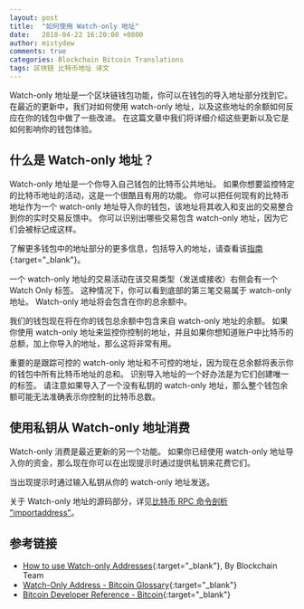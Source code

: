 ```yaml
---
layout: post
title:  "如何使用 Watch-only 地址"
date:   2018-04-22 16:20:00 +0800
author: mistydew
comments: true
categories: Blockchain Bitcoin Translations
tags: 区块链 比特币地址 译文
---
```

Watch-only 地址是一个区块链钱包功能，你可以在钱包的导入地址部分找到它。
在最近的更新中，我们对如何使用 watch-only 地址，以及这些地址的余额如何反应在你的钱包中做了一些改进。
在这篇文章中我们将详细介绍这些更新以及它是如何影响你的钱包体验。

## 什么是 Watch-only 地址？

Watch-only 地址是一个你导入自己钱包的比特币公共地址。
如果你想要监控特定的比特币地址的活动，这是一个很酷且有用的功能。
你可以把任何现有的比特币地址作为一个 watch-only 地址导入你的钱包，该地址将其收入和支出的交易整合到你的实时交易反馈中。
你可以识别出哪些交易包含 watch-only 地址，因为它们会被标记成这样。

了解更多钱包中的地址部分的更多信息，包括导入的地址，请查看该[指南](https://support.blockchain.com/hc/en-us/articles/207746403-Addresses){:target="_blank"}。

一个 watch-only 地址的交易活动在该交易类型（发送或接收）右侧会有一个 Watch Only 标签。
这种情况下，你可以看到底部的第三笔交易属于 watch-only 地址。
Watch-only 地址将会包含在你的总余额中。

我们的钱包现在将在你的钱包总余额中包含来自 watch-only 地址的余额。
如果你使用 watch-only 地址来监控你控制的地址，并且如果你想知道账户中比特币的总额，加上你导入的地址，那么这将非常有用。

重要的是跟踪可控的 watch-only 地址和不可控的地址，因为现在总余额将表示你的钱包中所有比特币地址的总和。
识别导入地址的一个好办法是为它们创建唯一的标签。
请注意如果导入了一个没有私钥的 watch-only 地址，那么整个钱包余额可能无法准确表示你控制的比特币总数。

## 使用私钥从 Watch-only 地址消费

Watch-only 消费是最近更新的另一个功能。
如果你已经使用 watch-only 地址导入你的资金，那么现在你可以在出现提示时通过提供私钥来花费它们。

当出现提示时通过输入私钥从你的 watch-only 地址发送。

关于 Watch-only 地址的源码部分，详见[比特币 RPC 命令剖析 "importaddress"](/blog/2018/08/bitcoin-rpc-command-importaddress.html)。

## 参考链接

* [How to use Watch-only Addresses](https://blog.blockchain.com/2016/05/31/how-to-use-watch-only-addresses){:target="_blank"}, By Blockchain Team
* [Watch-Only Address - Bitcoin Glossary](https://bitcoin.org/en/glossary/watch-only-address){:target="_blank"}
* [Bitcoin Developer Reference - Bitcoin](https://bitcoin.org/en/developer-reference#importaddress){:target="_blank"}
